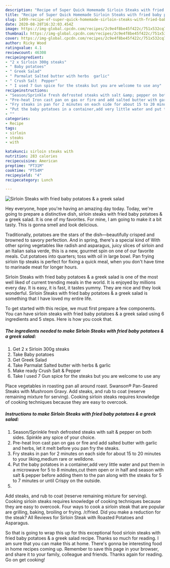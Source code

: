 ```yaml
---
description: "Recipe of Super Quick Homemade Sirloin Steaks with fried baby potatoes &amp;amp; a greek salad"
title: "Recipe of Super Quick Homemade Sirloin Steaks with fried baby potatoes &amp;amp; a greek salad"
slug: 1499-recipe-of-super-quick-homemade-sirloin-steaks-with-fried-baby-potatoes-and-amp-a-greek-salad
date: 2020-08-28T16:32:03.454Z
image: https://img-global.cpcdn.com/recipes/2c9e4f8be45f422c/751x532cq70/sirloin-steaks-with-fried-baby-potatoes-a-greek-salad-recipe-main-photo.jpg
thumbnail: https://img-global.cpcdn.com/recipes/2c9e4f8be45f422c/751x532cq70/sirloin-steaks-with-fried-baby-potatoes-a-greek-salad-recipe-main-photo.jpg
cover: https://img-global.cpcdn.com/recipes/2c9e4f8be45f422c/751x532cq70/sirloin-steaks-with-fried-baby-potatoes-a-greek-salad-recipe-main-photo.jpg
author: Ricky Wood
ratingvalue: 4.1
reviewcount: 46308
recipeingredient:
- "2 x Sirloin 300g steaks"
- " Baby potatoes"
- " Greek Salad"
- " Parmalat Salted butter with herbs  garlic"
- " Crush Salt  Pepper"
- " I used 7 Gun spice for the steaks but you are welcome to use any"
recipeinstructions:
- "Season/Sprinkle fresh defrosted steaks with salt &amp; pepper on both sides. Spinkle any spice of your choice."
- "Pre-heat Iron cast pan on gas or fire and add salted butter with garlic and herbs, let it melt before you pan fry the steaks."
- "Fry steaks in pan for 2 minutes on each side for about 15 to 20 minutes to your liking,medium rare or welldone."
- "Put the baby potatoes in a container,add very little water and put them in a microwave for 5 to 8 minutes,cut them open or in half and season with salt &amp; pepper before adding them to the pan along with the steaks for 5 to 7 minutes or until Crispy on the outside."
- ""
categories:
- Recipe
tags:
- sirloin
- steaks
- with

katakunci: sirloin steaks with 
nutrition: 283 calories
recipecuisine: American
preptime: "PT31M"
cooktime: "PT54M"
recipeyield: "4"
recipecategory: Lunch

---
```



![Sirloin Steaks with fried baby potatoes &amp; a greek salad](https://img-global.cpcdn.com/recipes/2c9e4f8be45f422c/751x532cq70/sirloin-steaks-with-fried-baby-potatoes-a-greek-salad-recipe-main-photo.jpg)

Hey everyone, hope you're having an amazing day today. Today, we're going to prepare a distinctive dish, sirloin steaks with fried baby potatoes &amp; a greek salad. It is one of my favorites. For mine, I am going to make it a bit tasty. This is gonna smell and look delicious.

Traditionally, potatoes are the stars of the dish—beautifully crisped and browned to savory perfection. And in spring, there&#39;s a special kind of With other spring vegetables like radish and asparagus, juicy slices of sirloin and an Italian salsa verde, this is a new, gourmet spin on one of our favorite meals. Cut potatoes into quarters; toss with oil in large bowl. Pan frying sirloin tip steaks is perfect for fixing a quick meal, when you don&#39;t have time to marinade meat for longer hours.

Sirloin Steaks with fried baby potatoes &amp; a greek salad is one of the most well liked of current trending meals in the world. It is enjoyed by millions every day. It is easy, it is fast, it tastes yummy. They are nice and they look wonderful. Sirloin Steaks with fried baby potatoes &amp; a greek salad is something that I have loved my entire life.


To get started with this recipe, we must first prepare a few components. You can have sirloin steaks with fried baby potatoes &amp; a greek salad using 6 ingredients and 5 steps. Here is how you cook that.

<!--inarticleads1-->

##### The ingredients needed to make Sirloin Steaks with fried baby potatoes &amp; a greek salad:

1. Get 2 x Sirloin 300g steaks
1. Take  Baby potatoes
1. Get  Greek Salad
1. Take  Parmalat Salted butter with herbs &amp; garlic
1. Make ready  Crush Salt &amp; Pepper
1. Take  I used 7 Gun spice for the steaks but you are welcome to use any


Place vegetables in roasting pan all around roast. Swanson® Pan-Seared Steaks with Mushroom Gravy. Add steaks, and rub to coat (reserve remaining mixture for serving). Cooking sirloin steaks requires knowledge of cooking techniques because they are easy to overcook. 

<!--inarticleads2-->

##### Instructions to make Sirloin Steaks with fried baby potatoes &amp; a greek salad:

1. Season/Sprinkle fresh defrosted steaks with salt &amp; pepper on both sides. Spinkle any spice of your choice.
1. Pre-heat Iron cast pan on gas or fire and add salted butter with garlic and herbs, let it melt before you pan fry the steaks.
1. Fry steaks in pan for 2 minutes on each side for about 15 to 20 minutes to your liking,medium rare or welldone.
1. Put the baby potatoes in a container,add very little water and put them in a microwave for 5 to 8 minutes,cut them open or in half and season with salt &amp; pepper before adding them to the pan along with the steaks for 5 to 7 minutes or until Crispy on the outside.
1. 


Add steaks, and rub to coat (reserve remaining mixture for serving). Cooking sirloin steaks requires knowledge of cooking techniques because they are easy to overcook. Four ways to cook a sirloin steak that are popular are grilling, baking, broiling or frying. /r/fried. Did you make a reduction for the steak? All Reviews for Sirloin Steak with Roasted Potatoes and Asparagus. 

So that is going to wrap this up for this exceptional food sirloin steaks with fried baby potatoes &amp; a greek salad recipe. Thanks so much for reading. I am sure that you can make this at home. There's gonna be interesting food in home recipes coming up. Remember to save this page in your browser, and share it to your family, colleague and friends. Thanks again for reading. Go on get cooking!
